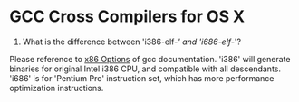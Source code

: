 GCC Cross Compilers for OS X
============================

1. What is the difference between 'i386-elf-*' and 'i686-elf-*'?

Please reference to [x86 Options](https://gcc.gnu.org/onlinedocs/gcc-6.2.0/gcc/x86-Options.html#x86-Options) of gcc documentation. 'i386' will generate binaries for original Intel i386 CPU, and compatible with all descendants. 'i686' is for 'Pentium Pro' instruction set, which has more performance optimization instructions.

